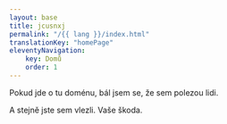 ```yaml
---
layout: base
title: jcusnxj
permalink: "/{{ lang }}/index.html"
translationKey: "homePage"
eleventyNavigation:
    key: Domů
    order: 1
---
```

Pokud jde o tu doménu, bál jsem se, že sem polezou lidi.

A stejně jste sem vlezli. Vaše škoda. 